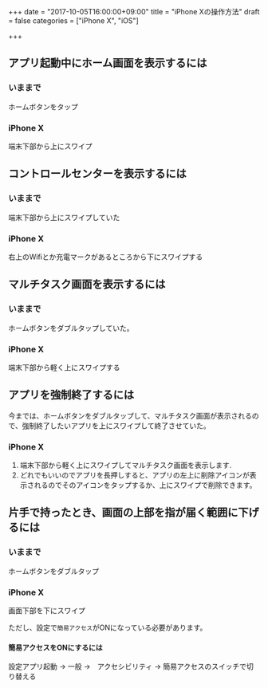 +++
date = "2017-10-05T16:00:00+09:00"
title = "iPhone Xの操作方法"
draft = false
categories = ["iPhone X", "iOS"]

+++

## アプリ起動中にホーム画面を表示するには

### いままで

ホームボタンをタップ

### iPhone X

端末下部から上にスワイプ

## コントロールセンターを表示するには

### いままで

端末下部から上にスワイプしていた

### iPhone X

右上のWifiとか充電マークがあるところから下にスワイプする

## マルチタスク画面を表示するには

### いままで

ホームボタンをダブルタップしていた。

### iPhone X

端末下部から軽く上にスワイプする

## アプリを強制終了するには

今までは、ホームボタンをダブルタップして、マルチタスク画面が表示されるので、強制終了したいアプリを上にスワイプして終了させていた。

### iPhone X
1. 端末下部から軽く上にスワイプしてマルチタスク画面を表示します.
1. どれでもいいのでアプリを長押しすると、アプリの左上に削除アイコンが表示されるのでそのアイコンをタップするか、上にスワイプで削除できます。

## 片手で持ったとき、画面の上部を指が届く範囲に下げるには

### いままで

ホームボタンをダブルタップ

### iPhone X

画面下部を下にスワイプ

ただし、設定で`簡易アクセス`がONになっている必要があります。

#### 簡易アクセスをONにするには

設定アプリ起動 → 一般 →　アクセシビリティ → 簡易アクセスのスイッチで切り替える
